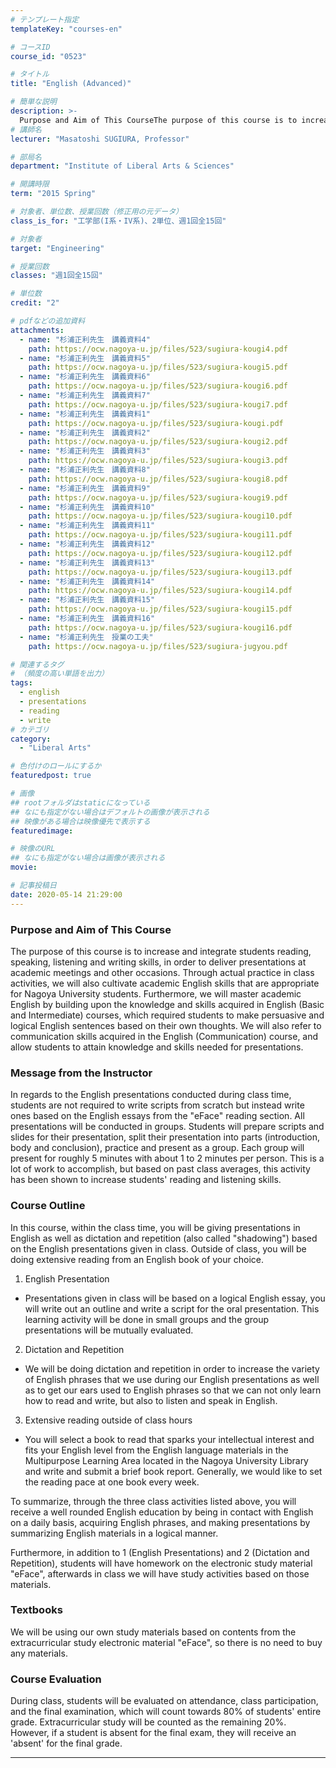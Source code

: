 ```yaml
---
# テンプレート指定
templateKey: "courses-en"

# コースID
course_id: "0523"

# タイトル
title: "English (Advanced)"

# 簡単な説明
description: >-
  Purpose and Aim of This CourseThe purpose of this course is to increase and integrate students reading, speaking, listening and writing skills, in order to deliver presentations at academic meeting ....
# 講師名
lecturer: "Masatoshi SUGIURA, Professor"

# 部局名
department: "Institute of Liberal Arts & Sciences"

# 開講時限
term: "2015	Spring"

# 対象者、単位数、授業回数（修正用の元データ）
class_is_for: "工学部(I系・IV系)、2単位、週1回全15回"

# 対象者
target: "Engineering"

# 授業回数
classes: "週1回全15回"

# 単位数
credit: "2"

# pdfなどの追加資料
attachments:
  - name: "杉浦正利先生　講義資料4"
    path: https://ocw.nagoya-u.jp/files/523/sugiura-kougi4.pdf
  - name: "杉浦正利先生　講義資料5"
    path: https://ocw.nagoya-u.jp/files/523/sugiura-kougi5.pdf
  - name: "杉浦正利先生　講義資料6"
    path: https://ocw.nagoya-u.jp/files/523/sugiura-kougi6.pdf
  - name: "杉浦正利先生　講義資料7"
    path: https://ocw.nagoya-u.jp/files/523/sugiura-kougi7.pdf
  - name: "杉浦正利先生　講義資料1"
    path: https://ocw.nagoya-u.jp/files/523/sugiura-kougi.pdf
  - name: "杉浦正利先生　講義資料2"
    path: https://ocw.nagoya-u.jp/files/523/sugiura-kougi2.pdf
  - name: "杉浦正利先生　講義資料3"
    path: https://ocw.nagoya-u.jp/files/523/sugiura-kougi3.pdf
  - name: "杉浦正利先生　講義資料8"
    path: https://ocw.nagoya-u.jp/files/523/sugiura-kougi8.pdf
  - name: "杉浦正利先生　講義資料9"
    path: https://ocw.nagoya-u.jp/files/523/sugiura-kougi9.pdf
  - name: "杉浦正利先生　講義資料10"
    path: https://ocw.nagoya-u.jp/files/523/sugiura-kougi10.pdf
  - name: "杉浦正利先生　講義資料11"
    path: https://ocw.nagoya-u.jp/files/523/sugiura-kougi11.pdf
  - name: "杉浦正利先生　講義資料12"
    path: https://ocw.nagoya-u.jp/files/523/sugiura-kougi12.pdf
  - name: "杉浦正利先生　講義資料13"
    path: https://ocw.nagoya-u.jp/files/523/sugiura-kougi13.pdf
  - name: "杉浦正利先生　講義資料14"
    path: https://ocw.nagoya-u.jp/files/523/sugiura-kougi14.pdf
  - name: "杉浦正利先生　講義資料15"
    path: https://ocw.nagoya-u.jp/files/523/sugiura-kougi15.pdf
  - name: "杉浦正利先生　講義資料16"
    path: https://ocw.nagoya-u.jp/files/523/sugiura-kougi16.pdf
  - name: "杉浦正利先生　授業の工夫"
    path: https://ocw.nagoya-u.jp/files/523/sugiura-jugyou.pdf

# 関連するタグ
# （頻度の高い単語を出力）
tags:
  - english
  - presentations
  - reading
  - write
# カテゴリ
category:
  - "Liberal Arts"

# 色付けのロールにするか
featuredpost: true

# 画像
## rootフォルダはstaticになっている
## なにも指定がない場合はデフォルトの画像が表示される
## 映像がある場合は映像優先で表示する
featuredimage:

# 映像のURL
## なにも指定がない場合は画像が表示される
movie:

# 記事投稿日
date: 2020-05-14 21:29:00
---
```


### Purpose and Aim of This Course

The purpose of this course is to increase and integrate students reading, speaking, listening and writing skills, in order to deliver presentations at academic meetings and other occasions. Through actual practice in class activities, we will also cultivate academic English skills that are appropriate for Nagoya University students. Furthermore, we will master academic English by building upon the knowledge and skills acquired in English (Basic and Intermediate) courses, which required students to make persuasive and logical English sentences based on their own thoughts. We will also refer to communication skills acquired in the English (Communication) course, and allow students to attain knowledge and skills needed for presentations.

### Message from the Instructor

In regards to the English presentations conducted during class time, students are not required to write scripts from scratch but instead write ones based on the English essays from the "eFace" reading section. All presentations will be conducted in groups. Students will prepare scripts and slides for their presentation, split their presentation into parts (introduction, body and conclusion), practice and present as a group. Each group will present for roughly 5 minutes with about 1 to 2 minutes per person.
This is a lot of work to accomplish, but based on past class averages, this activity has been shown to increase students' reading and listening skills.

### Course Outline

In this course, within the class time, you will be giving presentations in English as well as dictation and repetition (also called "shadowing") based on the English presentations given in class. Outside of class, you will be doing extensive reading from an English book of your choice.

1. English Presentation

- Presentations given in class will be based on a logical English essay, you will write out an outline and write a script for the oral presentation. This learning activity will be done in small groups and the group presentations will be mutually evaluated.

2. Dictation and Repetition

- We will be doing dictation and repetition in order to increase the variety of English phrases that we use during our English presentations as well as to get our ears used to English phrases so that we can not only learn how to read and write, but also to listen and speak in English.

3. Extensive reading outside of class hours

- You will select a book to read that sparks your intellectual interest and fits your English level from the English language materials in the Multipurpose Learning Area located in the Nagoya University Library and write and submit a brief book report. Generally, we would like to set the reading pace at one book every week.

To summarize, through the three class activities listed above, you will receive a well rounded English education by being in contact with English on a daily basis, acquiring English phrases, and making presentations by summarizing English materials in a logical manner.

Furthermore, in addition to 1 (English Presentations) and 2 (Dictation and Repetition), students will have homework on the electronic study material "eFace", afterwards in class we will have study activities based on those materials.

### Textbooks

We will be using our own study materials based on contents from the extracurricular study electronic material "eFace", so there is no need to buy any materials.

### Course Evaluation

During class, students will be evaluated on attendance, class participation, and the final examination, which will count towards 80% of students' entire grade. Extracurricular study will be counted as the remaining 20%. However, if a student is absent for the final exam, they will receive an 'absent' for the final grade.

---
